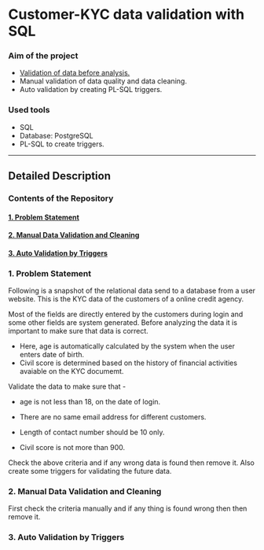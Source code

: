 
# Customer-KYC data validation with SQL
### Aim of the project
- [Validation of data before analysis.](#1-problem-statement-1)
- Manual validation of data quality and data cleaning.
- Auto validation by creating PL-SQL triggers.

### Used tools
- SQL
- Database: PostgreSQL
- PL-SQL to create triggers.
 ***
## Detailed Description

### Contents of the Repository 
#### [1. Problem Statement](#1-problem-statement-1)
#### [2. Manual Data Validation and Cleaning](#2-manual-data-validation-and-cleaning-1)
#### [3. Auto Validation by Triggers](#3-auto-validation-by-triggers-1)

### 1. Problem Statement

Following is a snapshot of the relational data send to a database from a user website. This is the KYC data of the customers of a online credit agency.

Most of the fields are directly entered by the customers during login and some other fields are system generated. Before analyzing the data it is important to make sure that data is correct.
- Here, age is automatically calculated by the system when the user enters date of birth.
- Civil score is determined based on the history of financial activities avaiable on the KYC documemt.

Validate the data to make sure that -

- age is not less than 18, on the date of login.

- There are no same email address for different customers.

- Length of contact number should be 10 only.

- Civil score is not more than 900.

Check the above criteria and if any wrong data is found then remove it. Also create some triggers for validating the future data.

### 2. Manual Data Validation and Cleaning

First check the criteria manually and if any thing is found wrong then then remove it.


### 3. Auto Validation by Triggers

